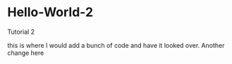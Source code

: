 # Hello-World-2
Tutorial 2


this is where I would add a bunch of code and have it looked over. 
Another change here
